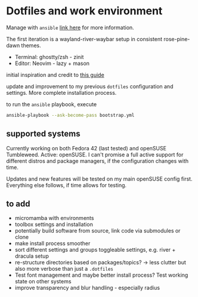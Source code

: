 # Dotfiles and work environment

Manage with `ansible` [link here](https://docs.ansible.com/) for more information.

The first iteration is a wayland-river-waybar setup in consistent rose-pine-dawn themes.
- Terminal: ghostty/zsh - zinit
- Editor: Neovim - lazy + mason

initial inspiration and credit to [this guide](https://phelipetls.github.io/posts/introduction-to-ansible/)

update and improvement to my previous `dotfiles` configuration and settings. More complete
installation process.

to run the `ansible` playbook, execute
``` bash
ansible-playbook --ask-become-pass bootstrap.yml
```

## supported systems

Currently working on both Fedora 42 (last tested) and openSUSE Tumbleweed.
Active: openSUSE. I can't promise a full active support for different distros and package
managers, if the configuration changes with time.

Updates and new features will be tested on my main openSUSE config first. Everything else
follows, if time allows for testing.

## to add
- micromamba with environments
- toolbox settings and installation
- potentially build software from source, link code via submodules or clone
- make install process smoother
- sort different settings and groups toggleable settings, e.g. river + dracula setup
- re-structure directories based on packages/topics? -> less clutter but also more verbose
  than just a `.dotfiles`
- Test font management and maybe better install process? Test working state on other
systems
- improve transparency and blur handling - especially radius

